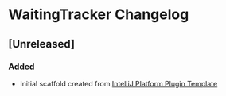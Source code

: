 <!-- Keep a Changelog guide -> https://keepachangelog.com -->

# WaitingTracker Changelog

## [Unreleased]
### Added
- Initial scaffold created from [IntelliJ Platform Plugin Template](https://github.com/JetBrains/intellij-platform-plugin-template)
